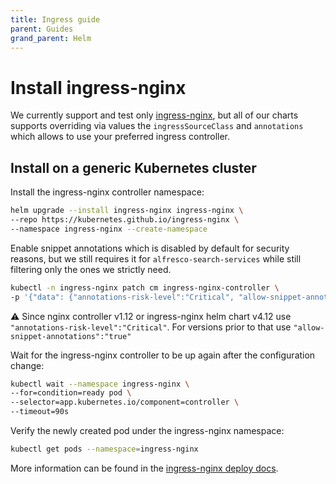 ```yaml
---
title: Ingress guide
parent: Guides
grand_parent: Helm
---
```


# Install ingress-nginx

We currently support and test only
[ingress-nginx](https://github.com/kubernetes/ingress-nginx), but all of our
charts supports overriding via values the `ingressSourceClass` and `annotations`
which allows to use your preferred ingress controller.

## Install on a generic Kubernetes cluster

Install the ingress-nginx controller namespace:

```bash
helm upgrade --install ingress-nginx ingress-nginx \
--repo https://kubernetes.github.io/ingress-nginx \
--namespace ingress-nginx --create-namespace
```

Enable snippet annotations which is disabled by default for security reasons, but
we still requires it for `alfresco-search-services` while still filtering only
the ones we strictly need.

```bash
kubectl -n ingress-nginx patch cm ingress-nginx-controller \
-p '{"data": {"annotations-risk-level":"Critical", "allow-snippet-annotations":"true"}}'
```

:warning: Since nginx controller v1.12 or ingress-nginx helm chart v4.12 use
`"annotations-risk-level":"Critical"`. For versions prior to that use
`"allow-snippet-annotations":"true"`

Wait for the ingress-nginx controller to be up again after the configuration change:

```sh
kubectl wait --namespace ingress-nginx \
--for=condition=ready pod \
--selector=app.kubernetes.io/component=controller \
--timeout=90s
```

Verify the newly created pod under the ingress-nginx namespace:

```sh
kubectl get pods --namespace=ingress-nginx
```

More information can be found in the
[ingress-nginx deploy docs](https://kubernetes.github.io/ingress-nginx/deploy/).
